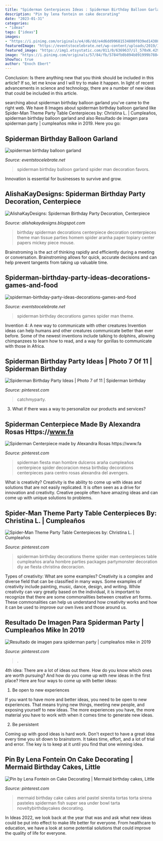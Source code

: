 ```yaml
---
title: "Spiderman Centerpieces Ideas : Spiderman Birthday Balloon Garland"
description: "Pin by lena fontein on cake decorating"
date: "2023-01-31"
categories:
- "ideas"
tags: ["ideas"]
images:
- "https://i.pinimg.com/originals/e4/d6/dd/e4d6dd99681534800f039ed1430857cb.jpg"
featuredImage: "https://eventstocelebrate.net/wp-content/uploads/2019/10/spiderman-birthday-balloon-garland.jpeg"
featured_image: "https://img1.etsystatic.com/011/0/6369637/il_570xN.429735333_85ut.jpg"
image: "https://i.pinimg.com/originals/57/84/fb/5784fb0b894b891999b7884900a2251c.jpg"
ShowToc: true
author: "Enoch Ebert"
---
```



Conclusion: Is there anything new that you think should be included in this article? If so, let me know and I will try to make it happen.
In light of recent advancements in science and technology, there are a number of new ideas that could be included in this article.

	

		
searching about spiderman birthday balloon garland you've came to the right web. We have 8 Images about spiderman birthday balloon garland like Spider-Man Theme Party Table Centerpieces by: Christina L. | Cumpleaños, spiderman birthday balloon garland and also Resultado de imagen para spiderman party | cumpleaños mike in 2019. Here you go:
		
    
## Spiderman Birthday Balloon Garland

<img loading=lazy src="https://eventstocelebrate.net/wp-content/uploads/2019/10/spiderman-birthday-balloon-garland.jpeg" onerror="this.onerror=null;this.src='https://tse4.mm.bing.net/th?id=OIP.ZWYtiawbOqA5UV7xTpOM4gHaJ4&amp;pid=15.1';" alt="spiderman birthday balloon garland">

_Source: eventstocelebrate.net_

>spiderman birthday balloon garland spider man decoration favors. 

	

Innovation is essential for businesses to survive and grow.

    
## AlishaKayDesigns: Spiderman Birthday Party Decoration, Centerpiece

<img loading=lazy src="https://img1.etsystatic.com/011/0/6369637/il_570xN.429735333_85ut.jpg" onerror="this.onerror=null;this.src='https://tse1.mm.bing.net/th?id=OIP._gwPJ07CVL67jJ8Gr2Kk_wHaJ6&amp;pid=15.1';" alt="AlishaKayDesigns: Spiderman Birthday Party Decoration, Centerpiece">

_Source: alishakaydesigns.blogspot.com_

>birthday spiderman decorations centerpiece decoration centerpieces theme man tissue parties homem spider aranha paper topiary center papers mickey piece mouse. 

	

Brainstroming is the act of thinking rapidly and efficiently during a meeting or conversation. Brainstroming allows for quick, accurate decisions and can help prevent tangents from taking up valuable time.

    
## Spiderman-birthday-party-ideas-decorations-games-and-food

<img loading=lazy src="https://eventstocelebrate.net/wp-content/uploads/2019/10/spiderman-birthday-party-ideas-decorations-games-and-food.png" onerror="this.onerror=null;this.src='https://tse3.mm.bing.net/th?id=OIP.al_HbeiyMTIBXCsmZO16AwHaLG&amp;pid=15.1';" alt="spiderman-birthday-party-ideas-decorations-games-and-food">

_Source: eventstocelebrate.net_

>spiderman birthday decorations games spider man theme. 

	

Invention 4: A new way to communicate with other creatures
Invention ideas can help humans and other creatures communicate better than ever before. Some of the newest inventions include talking to dolphins, allowing chimpanzees to learn how to read, and a way for gorillas to communicate with those in Africa.

    
## Spiderman Birthday Party Ideas | Photo 7 Of 11 | Spiderman Birthday

<img loading=lazy src="https://i.pinimg.com/originals/e4/d6/dd/e4d6dd99681534800f039ed1430857cb.jpg" onerror="this.onerror=null;this.src='https://tse3.mm.bing.net/th?id=OIP.rW2hRRic7-zdj6Apac3MqQHaGZ&amp;pid=15.1';" alt="Spiderman Birthday Party Ideas | Photo 7 of 11 | Spiderman birthday">

_Source: pinterest.com_

>catchmyparty. 

	

3. What if there was a way to personalize our products and services?

    
## Spiderman Centerpiece Made By Alexandra Rosas Https://www.fa

<img loading=lazy src="https://i.pinimg.com/originals/57/84/fb/5784fb0b894b891999b7884900a2251c.jpg" onerror="this.onerror=null;this.src='https://tse1.mm.bing.net/th?id=OIP.ANPq2sm4OK02e5vXkwsqFgHaJ4&amp;pid=15.1';" alt="Spiderman Centerpiece made by Alexandra Rosas https://www.fa">

_Source: pinterest.com_

>spiderman fiesta man hombre dulceros araña cumpleaños centerpiece spider decoracion mesa birthday decorations centerpieces para centro rosas alexandra del avengers. 

	

What is creativity?
Creativity is the ability to come up with ideas and solutions that are not easily replicated. It is often seen as a drive for innovation and creativity. Creative people often have amazing ideas and can come up with unique solutions to problems.

    
## Spider-Man Theme Party Table Centerpieces By: Christina L. | Cumpleaños

<img loading=lazy src="https://i.pinimg.com/originals/8c/35/b9/8c35b902e5f13462741a0c258e501f23.jpg" onerror="this.onerror=null;this.src='https://tse2.mm.bing.net/th?id=OIP.cgZfuWsdq9kgnYVV4UmbXQHaJ4&amp;pid=15.1';" alt="Spider-Man Theme Party Table Centerpieces by: Christina L. | Cumpleaños">

_Source: pinterest.com_

>spiderman birthday decorations theme spider man centerpieces table cumpleaños araña hombre parties packages partymonster decoration diy ae fiesta christina decoracion. 

	

Types of creativity: What are some examples?
Creativity is a complex and diverse field that can be classified in many ways. Some examples of creativity include painting, music, dance, design, and writing. While creativity can vary greatly based on the individual, it is important to recognize that there are some commonalities between creative art forms. These commonalities can help us understand how creativity works and how it can be used to improve our own lives and those around us.

    
## Resultado De Imagen Para Spiderman Party | Cumpleaños Mike In 2019

<img loading=lazy src="https://i.pinimg.com/originals/4f/aa/3e/4faa3ec155b861b3e6950923b68f0473.jpg" onerror="this.onerror=null;this.src='https://tse1.mm.bing.net/th?id=OIP.81ZlOLheUZGPxtav6mkDSQHaJ3&amp;pid=15.1';" alt="Resultado de imagen para spiderman party | cumpleaños mike in 2019">

_Source: pinterest.com_

>. 

	

4th idea:
There are a lot of ideas out there. How do you know which ones are worth pursuing? And how do you come up with new ideas in the first place?
Here are four ways to come up with better ideas:

1. Be open to new experiences

If you want to have more and better ideas, you need to be open to new experiences. That means trying new things, meeting new people, and exposing yourself to new ideas. The more experiences you have, the more material you have to work with when it comes time to generate new ideas.

2. Be persistent

Coming up with good ideas is hard work. Don't expect to have a great idea every time you sit down to brainstorm. It takes time, effort, and a lot of trial and error. The key is to keep at it until you find that one winning idea.

    
## Pin By Lena Fontein On Cake Decorating | Mermaid Birthday Cakes, Little

<img loading=lazy src="https://i.pinimg.com/originals/c2/a5/4c/c2a54cdf9a50e566275e8d44878a1c84.jpg" onerror="this.onerror=null;this.src='https://tse2.mm.bing.net/th?id=OIP.3cz6-5we1IsAhh9_j2ZfcAHaKf&amp;pid=15.1';" alt="Pin by Lena Fontein on Cake Decorating | Mermaid birthday cakes, Little">

_Source: pinterest.com_

>mermaid birthday cake cakes ariel pastel sirenita tortas torta sirena pasteles spiderman fish super sea under bowl tarta noveltybirthdaycakes decorating. 

	

In Ideas 2022, we look back at the year that was and ask what new ideas could be put into effect to make life better for everyone. From healthcare to education, we have a look at some potential solutions that could improve the quality of life for everyone.

